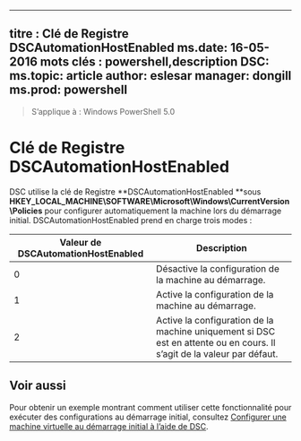 
---
titre :   Clé de Registre DSCAutomationHostEnabled ms.date:  16-05-2016 mots clés :  powershell,description DSC:  
ms.topic:  article author:  eslesar manager:  dongill ms.prod:  powershell
---

>S’applique à : Windows PowerShell 5.0

# <a name="dscautomationhostenabled-registry-key"></a>Clé de Registre DSCAutomationHostEnabled

DSC utilise la clé de Registre **DSCAutomationHostEnabled **sous **HKEY_LOCAL_MACHINE\SOFTWARE\Microsoft\Windows\CurrentVersion\Policies** pour configurer automatiquement la machine lors du démarrage initial.
DSCAutomationHostEnabled prend en charge trois modes :

|  Valeur de DSCAutomationHostEnabled  |  Description   | 
|---|---| 
0 | Désactive la configuration de la machine au démarrage. |
1 | Active la configuration de la machine au démarrage. |
2 | Active la configuration de la machine uniquement si DSC est en attente ou en cours. Il s’agit de la valeur par défaut. |

## <a name="see-also"></a>Voir aussi

Pour obtenir un exemple montrant comment utiliser cette fonctionnalité pour exécuter des configurations au démarrage initial, consultez [Configurer une machine virtuelle au démarrage initial à l’aide de DSC](bootstrapDsc.md).


